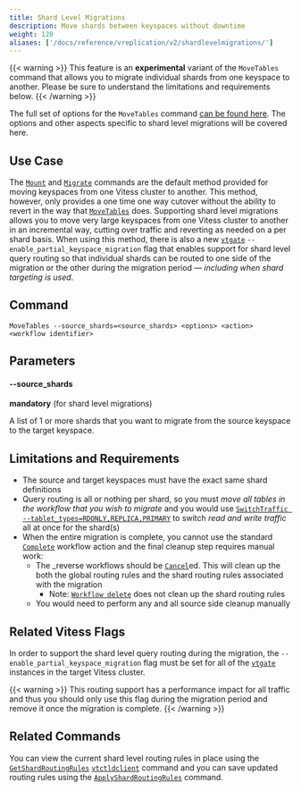 ```yaml
---
title: Shard Level Migrations
description: Move shards between keyspaces without downtime
weight: 120
aliases: ['/docs/reference/vreplication/v2/shardlevelmigrations/']
---
```


{{< warning >}}
This feature is an **experimental** variant of the `MoveTables` command that allows you to migrate individual shards from one keyspace to another. Please be sure to understand the limitations and requirements below.
{{< /warning >}}

The full set of options for the `MoveTables` command [can be found here](../movetables/). The options and other aspects specific to shard level migrations will be covered here.

## Use Case

The [`Mount`](../mount/) and [`Migrate`](../migrate/) commands are the default method provided for moving keyspaces from one Vitess cluster to another. This method, however, only provides a one time one way cutover without the ability to revert in the way that [`MoveTables`](../movetables/) does. Supporting shard level migrations allows you to move very large keyspaces from one Vitess cluster to another in an incremental way, cutting over traffic and reverting as needed on a per shard basis. When using this method, there is also a new [`vtgate`](../../programs/vtgate/) `--enable_partial_keyspace_migration` flag that enables support for shard level query routing so that individual shards can be routed to one side of the migration or the other during the migration period — *including when shard targeting is used*.

## Command

```
MoveTables --source_shards=<source_shards> <options> <action> <workflow identifier>
```

## Parameters

#### --source_shards
**mandatory** (for shard level migrations)
<div class="cmd">

A list of 1 or more shards that you want to migrate from the source keyspace to the target keyspace.

</div>

## Limitations and Requirements

  - The source and target keyspaces must have the exact same shard definitions
  - Query routing is all or nothing per shard, so you must *move all tables in the workflow that you wish to migrate* and you would use [`SwitchTraffic --tablet_types=RDONLY,REPLICA,PRIMARY`](../switchtraffic/) to switch *read and write traffic* all at once for the shard(s)
  - When the entire migration is complete, you cannot use the standard [`Complete`](../complete/) workflow action and the final cleanup step requires manual work:
    - The _reverse workflows should be [`Cancel`](../cancel/)ed. This will clean up the both the global routing rules and the shard routing rules associated with the migration
      - Note: [`Workflow delete`](../workflow/) does not clean up the shard routing rules
    - You would need to perform any and all source side cleanup manually

## Related Vitess Flags

In order to support the shard level query routing during the migration, the `--enable_partial_keyspace_migration` flag must be set for all of the [`vtgate`](../../programs/vtgate/) instances in the target Vitess cluster.

{{< warning >}}
This routing support has a performance impact for all traffic and thus you should only use this flag during the migration period and remove it once the migration is complete.
{{< /warning >}}

## Related Commands

You can view the current shard level routing rules in place using the [`GetShardRoutingRules`](../../programs/vtctldclient/vtctldclient_getshardroutingrules/) [`vtctldclient`](../../programs/vtctldclient/) command and you can save updated routing rules using the [`ApplyShardRoutingRules`](../../programs/vtctldclient/vtctldclient_applyshardroutingrules/) command.